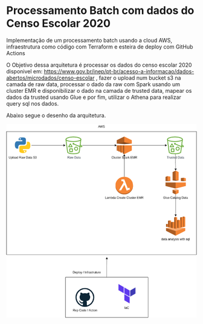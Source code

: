 # Processamento Batch com dados do Censo Escolar 2020 

Implementação de um processamento batch usando a cloud AWS, infraestrutura como código com Terraform e esteira de deploy com GitHub Actions

O Objetivo dessa arquitetura é processar os dados do censo escolar 2020 disponivel em: <https://www.gov.br/inep/pt-br/acesso-a-informacao/dados-abertos/microdados/censo-escolar>
, fazer o upload num bucket s3 na camada de raw data, processar o dado da raw com Spark usando um cluster EMR e disponibilizar o dado na camada de trusted data, mapear os dados da trusted usando Glue e por fim, utilizar o Athena para realizar query sql nos dados.

Abaixo segue o desenho da arquitetura.

![arquitetura](scr/arquitetura-batch-censo.drawio.png)
